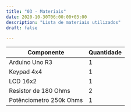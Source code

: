 ```yaml
---
title: "03 - Materiais"
date: 2020-10-30T06:00:00+03:00
description: "Lista de materiais utilizados"
draft: false

---
```



Componente | Quantidade
---------- | ----------
Arduino Uno R3 | 1
Keypad 4x4 | 1
LCD 16x2 | 1
Resistor de 180 Ohms | 2
Potênciometro 250k Ohms | 1
